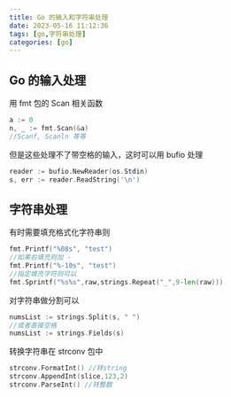 ```yaml
---
title: Go 的输入和字符串处理
date: 2023-05-16 11:12:36
tags: [go,字符串处理]
categories: [go]
---
```


## Go 的输入处理
用 fmt 包的 Scan 相关函数
```go
a := 0
n, _ := fmt.Scan(&a)
//Scanf, Scanln 等等
```
但是这些处理不了带空格的输入，这时可以用 bufio 处理
```go
reader := bufio.NewReader(os.Stdin)
s, err := reader.ReadString('\n')
```
## 字符串处理
有时需要填充格式化字符串则
```go
fmt.Printf("%08s", "test")
//如果右填充则加 -
fmt.Printf("%-10s", "test")
//指定填充字符则可以
fmt.Sprintf("%s%s",raw,strings.Repeat("_",9-len(raw)))
```
对字符串做分割可以
```go
numsList := strings.Split(s, " ")
//或者直接空格
numsList := strings.Fields(s)
```
转换字符串在 strconv 包中
```go
strconv.FormatInt() //转string
strconv.AppendInt(slice,123,2)
strconv.ParseInt() //转整数
```
